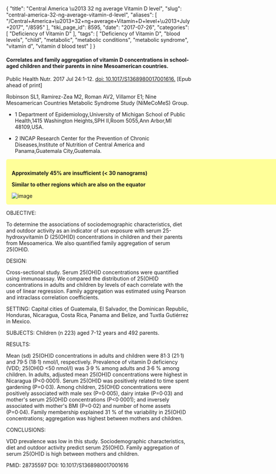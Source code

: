 {
    "title": "Central America \u2013 32 ng average Vitamin D level",
    "slug": "central-america-32-ng-average-vitamin-d-level",
    "aliases": [
        "/Central+America+\u2013+32+ng+average+Vitamin+D+level+\u2013+July+2017",
        "/8595"
    ],
    "tiki_page_id": 8595,
    "date": "2017-07-26",
    "categories": [
        "Deficiency of Vitamin D"
    ],
    "tags": [
        "Deficiency of Vitamin D",
        "blood levels",
        "child",
        "metabolic",
        "metabolic conditions",
        "metabolic syndrome",
        "vitamin d",
        "vitamin d blood test"
    ]
}


#### Correlates and family aggregation of vitamin D concentrations in school-aged children and their parents in nine Mesoamerican countries.

Public Health Nutr. 2017 Jul 24:1-12. [doi: 10.1017/S1368980017001616.](https://doi.org/10.1017/S1368980017001616.) <span>[Epub ahead of print]</span>

Robinson SL1, Ramirez-Zea M2, Roman AV2, Villamor E1; Nine Mesoamerican Countries Metabolic Syndrome Study (NiMeCoMeS) Group.

* 1 Department of Epidemiology,University of Michigan School of Public Health,1415 Washington Heights,SPH II,Room 5055,Ann Arbor,MI 48109,USA.

* 2 INCAP Research Center for the Prevention of Chronic Diseases,Institute of Nutrition of Central America and Panama,Guatemala City,Guatemala.

<div class="border" style="background-color:#FF9;padding:15px;margin:10px 0;border-radius:5px;width:750px">

 **Approximately 45% are insufficient (< 30 nanograms)** 

 **Similar to other regions which are also on the equator** 

<img src="https://d1bk1kqxc0sym.cloudfront.net/attachments/jpeg/vitamin-d-levels-including-central-america.jpg" alt="image">

</div>

OBJECTIVE:

To determine the associations of sociodemographic characteristics, diet and outdoor activity as an indicator of sun exposure with serum 25-hydroxyvitamin D (25(OH)D) concentrations in children and their parents from Mesoamerica. We also quantified family aggregation of serum 25(OH)D.

DESIGN:

Cross-sectional study. Serum 25(OH)D concentrations were quantified using immunoassay. We compared the distribution of 25(OH)D concentrations in adults and children by levels of each correlate with the use of linear regression. Family aggregation was estimated using Pearson and intraclass correlation coefficients.

SETTING: Capital cities of Guatemala, El Salvador, the Dominican Republic, Honduras, Nicaragua, Costa Rica, Panama and Belize, and Tuxtla Gutiérrez in Mexico.

SUBJECTS: Children (n 223) aged 7-12 years and 492 parents.

RESULTS:

Mean (sd) 25(OH)D concentrations in adults and children were 81·3 (21·1) and 79·5 (18·1) nmol/l, respectively. Prevalence of vitamin D deficiency (VDD; 25(OH)D <50 nmol/l) was 3·9 % among adults and 3·6 % among children. In adults, adjusted mean 25(OH)D concentrations were highest in Nicaragua (P<0·0001). Serum 25(OH)D was positively related to time spent gardening (P=0·03). Among children, 25(OH)D concentrations were positively associated with male sex (P=0·005), dairy intake (P=0·03) and mother's serum 25(OH)D concentrations (P<0·0001); and inversely associated with mother's BMI (P=0·02) and number of home assets (P=0·04). Family membership explained 31 % of the variability in 25(OH)D concentrations; aggregation was highest between mothers and children.

CONCLUSIONS:

VDD prevalence was low in this study. Sociodemographic characteristics, diet and outdoor activity predict serum 25(OH)D. Family aggregation of serum 25(OH)D is high between mothers and children.

PMID: 28735597 DOI: 10.1017/S1368980017001616